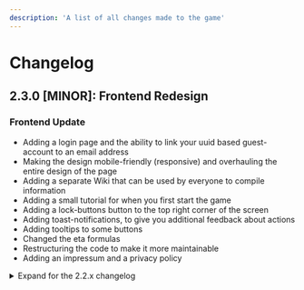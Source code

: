 ```yaml
---
description: 'A list of all changes made to the game'
---
```


# Changelog

## 2.3.0 [MINOR]: Frontend Redesign

### Frontend Update

- Adding a login page and the ability to link your uuid based guest-account to an email address
- Making the design mobile-friendly (responsive) and overhauling the entire design of the page
- Adding a separate Wiki that can be used by everyone to compile information
- Adding a small tutorial for when you first start the game
- Adding a lock-buttons button to the top right corner of the screen
- Adding toast-notifications, to give you additional feedback about actions
- Adding tooltips to some buttons
- Changed the eta formulas
- Restructuring the code to make it more maintainable
- Adding an impressum and a privacy policy

<details>
<summary>Expand for the 2.2.x changelog</summary>

## 2.2.7 [PATCH]: Changing the penalty for getting graped

Balancing:
Normally you would either get forced to multi or loose half of your power and get set back to 0 points. Now you will
loose 1 of your multi. So if you have 4 multi, getting graped sets you back to x3 +0 as if you just multied from x2.

### Rule-Changes:

- Adding 2 new rules, see discord for the reasoning for these rules.
- Rule 10: Griefing is prohibited; repeatedly and intentionally making the game worse for everybody else can lead to a
  warning and ban.
- Rule 11: All members of the community are expected to comply with official requests from moderators. If you think any
  mod is misusing their power please write @kaliburg a message on discord.

### Balancing:

- Normally you would either get forced to multi or loose half of your power and get set back to 0 points.
- Now you will loose 1 of your multi. So if you have 4 multi, getting graped sets you back to x3 +0 as if you just
  multied from x2.

## 2.2.6 [PATCH]: Hotfix for L1 not always rolling DEFAULT

### Fixes:

- L1 is now always rolling DEFAULT, even if it's a CHAOS round

## 2.2.5 [PATCH]: FREE_AUTO formula change

### Balancing:

- SLOW and FAST no longer impact how close the FREE_AUTO gets applied to ladders
- FREE_AUTO now applies to the ladder = floor(topLadder / 2) - 2
- This might not apply instantly, but only once the next ranker promotes into a corresponding ladder

## 2.2.4 [PATCH]: Round Modifier impacts the Round Base Point Requirement

### Improvements:

- SLOW, FAST and CHAOS now slightly impact the Round Base Point Requirement.

## 2.2.3 [PATCH]: Back-to-Back Protection for Rounds

### Improvements:

adding a back-to-back protection for round-types, making it almost impossible to roll the same combinations of modifiers
for the round twice

## 2.2.2 [PATCH]: Spark and Statistics Endpoints

### Features:

- using spark and mongodb to get some more accurate statistics regarding the game

### API-Changes:

- changing the api for the raw round stats from /roundStats /api/stats/round/raw
- adding a new api endpoint to receive the equivalent of the community-created 'Champions of the Ladder' at
  /api/stats/round
- adding a new api endpoint for a analysis of the activity in the last 28 days at /api/stats/activity

## 2.2.1 [PATCH]: CHEAP and EXPENSIVE also scales with ladders

### Balancing:

- CHEAP ladders have the cost to bias and multi reduced as if they are half their ladder number and then by and
  additional 50%.
- EXPENSIVE ladders have the cost to bias and multi increased as if they are 1.5x their ladder number and then by and
  additional 50%.

## 2.2.0 [MINOR]: CHEAP and EXPENSIVE Ladder Types

### Features:

- CHEAP ladders have the cost to bias and multi reduced by 50%.
- EXPENSIVE ladders have the cost to bias and multi increased by 50%.
- CHEAP ladders are more common on FAST rounds, and EXPENSIVE ladders are more common on SLOW rounds.
- CHAOS rounds have a much higher chance of rolling CHEAP or EXPENSIVE ladders, with equal chance for each.

</details>